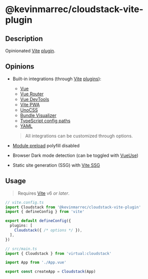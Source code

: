 # @kevinmarrec/cloudstack-vite-plugin

## Description

Opinionated [Vite](https://vite.dev) [plugin](https://vite.dev/guide/using-plugins).

## Opinions

- Built-in integrations (through [Vite](https://vite.dev) [plugins](https://vite.dev/guide/using-plugins)):

  - [Vue](https://vuejs.org)
  - [Vue Router](https://router.vuejs.org)
  - [Vue DevTools](https://devtools.vuejs.org)
  - [Vite PWA](https://vite-plugin-pwa.netlify.app)
  - [UnoCSS](https://unocss.dev)
  - [Bundle Visualizer](https://github.com/btd/rollup-plugin-visualizer)
  - [TypeScript config paths](https://github.com/aleclarson/vite-tsconfig-paths)
  - [YAML](https://github.com/Modyfi/vite-plugin-yaml)

  > All integrations can be customized through options.

- [Module preload](https://vite.dev/config/build-options.html#build-modulepreload) polyfill disabled

- Browser Dark mode detection (can be toggled with [VueUse](https://vueuse.org))

- Static site generation (SSG) with [Vite SSG](https://github.com/antfu-collective/vite-ssg)

## Usage

> Requires [Vite](https://vite.dev) v6 _or later_.

```ts
// vite.config.ts
import Cloudstack from '@kevinmarrec/cloudstack-vite-plugin'
import { defineConfig } from 'vite'

export default defineConfig({
  plugins: [
    Cloudstack({ /* options */ }),
  ],
})
```

```ts
// src/main.ts
import { Cloudstack } from 'virtual:cloudstack'

import App from './App.vue'

export const createApp = Cloudstack(App)
```
